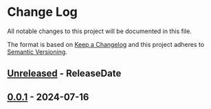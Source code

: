 # Change Log
All notable changes to this project will be documented in this file.

The format is based on [Keep a Changelog](http://keepachangelog.com/)
and this project adheres to [Semantic Versioning](http://semver.org/).

<!-- next-header -->
## [Unreleased] - ReleaseDate

## [0.0.1] - 2024-07-16

<!-- next-url -->
[Unreleased]: https://github.com/smelt-rs/smelt/compare/v0.0.1...HEAD
[0.0.1]: https://github.com/rust-cli/argfile/compare/e7b7555...v0.0.1
